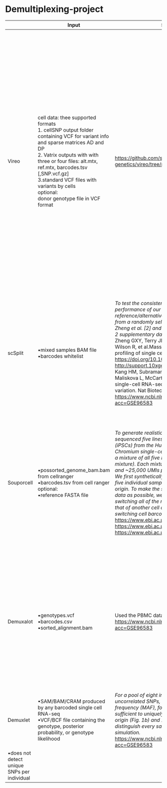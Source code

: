 # Demultiplexing-project

|               | Input         | Simulated data |  pros         | Cons      |
| ------------- | ------------- |------------- | -------------| -------------|
| Vireo  | cell data: thee supported formats <br> 1. cellSNP output folder containing VCF for variant info and sparse matrices AD and DP <br> 2. Vatrix outputs with with three or four files: alt.mtx,  ref.mtx, barcodes.tsv [,SNP.vcf.gz] <br> 3.standard VCF files with variants by cells <br> optional: <br> donor genotype file in VCF format  | https://github.com/single-cell-genetics/vireo/tree/master/simulate | •Can handle partial reference genotype information if genotype is available for a subset of samples| •Does not automatically detect number of individuals in the pool <br> •Does not detect unique SNPs per individuals <br> •Limited to 12 samples <br> •Samples represented by fewer than 100 cells could be missed <br> •Inferred samples cannot be directly identified or linked to metadata, but the estimated genotype states can be used to link the samples to other omics data which can be applied to any read-based assay which provides genotypes|
| scSplit  | •mixed samples BAM file <br> •barcodes whitelist  | *To test the consistency of the model, and the performance of our demultiplexing tool, reference/alternative count matrices were simulated from a randomly selected scRNA-seq BAM file from Zheng et al. [2] and a 32-sample VCF file used in Fig. 2 supplementary data of Kang et al. [6].* <br> Zheng GXY, Terry JM, Belgrader P, Ryvkin P, Bent ZW, Wilson R, et al.Massively parallel digital transcriptional profiling of single cells. Nat Commun. 2017; 8. https://doi.org/10.1038/ncomms14049. <br> http://support.10xgenomics.com/single-cell/datasets <br> Kang HM, Subramaniam M, Targ S, Nguyen M, Maliskova L, McCarthy E, et al.Multiplexed droplet single-cell RNA-sequencing using natural genetic variation. Nat Biotechnol. 2017; 36:89. <br> https://www.ncbi.nlm.nih.gov/geo/query/acc.cgi?acc=GSE96583 | •does not require genotype data nor a list of common variants <br> •retains accuracy under shallow read depth (tested at 2800 reads per cell) <br> •detects unique SNPs per individuals| • has been tested on only 8 real mixed samples <br> •cannot take reference SNP genotype|
| Souporcell  | •possorted_genome_bam.bam from cellranger <br> •barcodes.tsv from cell ranger <br> optional: <br> •reference FASTA file  | *To generate realistic data with known ground truth, we sequenced five lines of induced pluripotent stem cells (iPSCs) from the Human iPSC Initiative17 with the 10x Chromium single-cell system, both individually and in a mixture of all five lines (with three replicates of the mixture). Each mixture contained 5,000–7,000 cells and ~25,000 UMIs per cell (Supplementary Table 1). We first synthetically mixed 20% of the cells from the five individual samples while retaining their sample of origin. To make the synthetic mixture as close to real data as possible, we also simulated 6% doublets by switching all of the reads’ barcodes from one cell to that of another cell and 5% ambient RNA by randomly switching cell barcodes for 5% of the reads.* <br> https://www.ebi.ac.uk/ena/browser/view/ERS2630499 <br> https://www.ebi.ac.uk/ena/browser/view/ERS2630500 <br> https://www.ebi.ac.uk/ena/browser/view/ERS2630501 | •reference genotype is optional <br> •identifies proportion of ambient RNA <br> •can identify overlapping clusters from different datasets allows genotype information to be extracted| •cannot automatically detect number of individuals in the pool <br> •cannot detect unique SNPs per individuals <br> •Low signal-to-noise ratio due to decreased numbers of UMIs per cell and high numbers of donors, causing local maxima|
| Demuxalot  | •genotypes.vcf <br> •barcodes.csv <br> •sorted_alignment.bam|Used the PBMC dataset from demuxlet paper <br> https://www.ncbi.nlm.nih.gov/geo/query/acc.cgi?acc=GSE96583| |•Data efficiency: Aims to maximize genotype information with as few additional putative SNVs as needed. Data efficiency allows for scalabilty to more dornors and better exploitation of deep sequencing datasets |•none mentioned| 
| Demuxlet  | •SAM/BAM/CRAM produced by any barcoded single cell RNA-seq <br> •VCF/BCF file containing the genotype, posterior probability, or genotype likelihood  | *For a pool of eight individuals and a set of uncorrelated SNPs, each with 50% minor allele frequency (MAF), four reads overlapping SNPs are sufficient to uniquely assign a singlet to the donor of origin (Fig. 1b) and 20 reads overlapping SNPs can distinguish every sample with >98% probability in simulation.* <br> https://www.ncbi.nlm.nih.gov/geo/query/acc.cgi?acc=GSE96583 | •gold standard | •reference genotyoe is necessary <br> •does not automatically detect number of individuals in the pool
•does not detect unique SNPs per individual|
